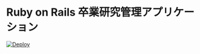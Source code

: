 # Ruby on Rails 卒業研究管理アプリケーション
[![Deploy](https://www.herokucdn.com/deploy/button.png)](https://heroku.com/deploy)
